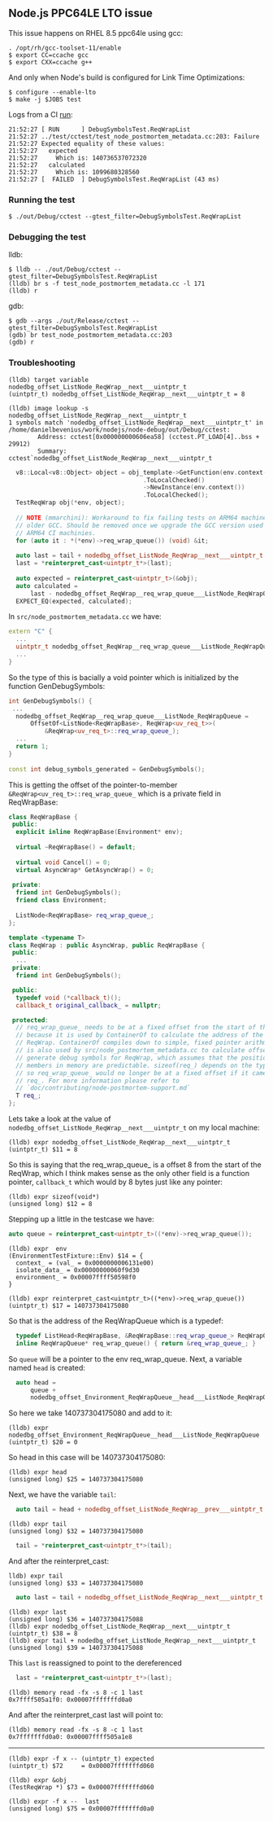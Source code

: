 ## Node.js PPC64LE LTO issue
This issue happens on RHEL 8.5 ppc64le using gcc:
```console
. /opt/rh/gcc-toolset-11/enable
$ export CC=ccache gcc
$ export CXX=ccache g++
```
And only when Node's build is configured for Link Time Optimizations:
```console
$ configure --enable-lto
$ make -j $JOBS test
```

Logs from a CI [run](https://ci.nodejs.org/job/node-test-commit-linux-lto/23/nodes=rhel8-ppc64le/console):
```console
21:52:27 [ RUN      ] DebugSymbolsTest.ReqWrapList
21:52:27 ../test/cctest/test_node_postmortem_metadata.cc:203: Failure
21:52:27 Expected equality of these values:
21:52:27   expected
21:52:27     Which is: 140736537072320
21:52:27   calculated
21:52:27     Which is: 1099680328560
21:52:27 [  FAILED  ] DebugSymbolsTest.ReqWrapList (43 ms)
```

### Running the test
```console
$ ./out/Debug/cctest --gtest_filter=DebugSymbolsTest.ReqWrapList
```

### Debugging the test
lldb:
```console
$ lldb -- ./out/Debug/cctest --gtest_filter=DebugSymbolsTest.ReqWrapList
(lldb) br s -f test_node_postmortem_metadata.cc -l 171
(lldb) r
```

gdb:
```console
$ gdb --args ./out/Release/cctest --gtest_filter=DebugSymbolsTest.ReqWrapList
(gdb) br test_node_postmortem_metadata.cc:203
(gdb) r
```

### Troubleshooting

```console
(lldb) target variable  nodedbg_offset_ListNode_ReqWrap__next___uintptr_t
(uintptr_t) nodedbg_offset_ListNode_ReqWrap__next___uintptr_t = 8

(lldb) image lookup -s nodedbg_offset_ListNode_ReqWrap__next___uintptr_t
1 symbols match 'nodedbg_offset_ListNode_ReqWrap__next___uintptr_t' in /home/danielbevenius/work/nodejs/node-debug/out/Debug/cctest:
        Address: cctest[0x000000000606ea58] (cctest.PT_LOAD[4]..bss + 29912)
        Summary: cctest`nodedbg_offset_ListNode_ReqWrap__next___uintptr_t
```

```c++
  v8::Local<v8::Object> object = obj_template->GetFunction(env.context())          
                                     .ToLocalChecked()                             
                                     ->NewInstance(env.context())                  
                                     .ToLocalChecked();                            
  TestReqWrap obj(*env, object);                                                   
                                                                                   
  // NOTE (mmarchini): Workaround to fix failing tests on ARM64 machines with   
  // older GCC. Should be removed once we upgrade the GCC version used on our   
  // ARM64 CI machinies.                                                           
  for (auto it : *(*env)->req_wrap_queue()) (void) &it;                            
                                                                                   
  auto last = tail + nodedbg_offset_ListNode_ReqWrap__next___uintptr_t;         
  last = *reinterpret_cast<uintptr_t*>(last);                                   
                                                                                
  auto expected = reinterpret_cast<uintptr_t>(&obj);                            
  auto calculated =                                                             
      last - nodedbg_offset_ReqWrap__req_wrap_queue___ListNode_ReqWrapQueue;       
  EXPECT_EQ(expected, calculated);
```

In `src/node_postmortem_metadata.cc` we have:
```c++
extern "C" {                                                                    
  ...
  uintptr_t nodedbg_offset_ReqWrap__req_wrap_queue___ListNode_ReqWrapQueue;       
  ...
}
```
So the type of this is bacially a void pointer which is initialized by the
function GenDebugSymbols:
```c++
int GenDebugSymbols() {                                                         
 ...
  nodedbg_offset_ReqWrap__req_wrap_queue___ListNode_ReqWrapQueue =              
      OffsetOf<ListNode<ReqWrapBase>, ReqWrap<uv_req_t>>(                         
          &ReqWrap<uv_req_t>::req_wrap_queue_);                                 
  ...
  return 1;                                                                        
}                                                                                  
                                                                                   
const int debug_symbols_generated = GenDebugSymbols();                             
```
This is getting the offset of the pointer-to-member 
`&ReqWrap<uv_req_t>::req_wrap_queue_` which is a private field in ReqWrapBase:
```c++
class ReqWrapBase {                                                             
 public:                                                                        
  explicit inline ReqWrapBase(Environment* env);                                
                                                                                
  virtual ~ReqWrapBase() = default;                                             
                                                                                
  virtual void Cancel() = 0;                                                    
  virtual AsyncWrap* GetAsyncWrap() = 0;                                        
                                                                                
 private:                                                                       
  friend int GenDebugSymbols();                                                 
  friend class Environment;                                                     
                                                                                
  ListNode<ReqWrapBase> req_wrap_queue_;                                        
};

template <typename T>                                                           
class ReqWrap : public AsyncWrap, public ReqWrapBase {                          
 public:
  ...
 private:
  friend int GenDebugSymbols();

 public:
  typedef void (*callback_t)();
  callback_t original_callback_ = nullptr;

 protected:                                                                     
  // req_wrap_queue_ needs to be at a fixed offset from the start of the class  
  // because it is used by ContainerOf to calculate the address of the embedding
  // ReqWrap. ContainerOf compiles down to simple, fixed pointer arithmetic. It 
  // is also used by src/node_postmortem_metadata.cc to calculate offsets and   
  // generate debug symbols for ReqWrap, which assumes that the position of     
  // members in memory are predictable. sizeof(req_) depends on the type of T,  
  // so req_wrap_queue_ would no longer be at a fixed offset if it came after   
  // req_. For more information please refer to                                 
  // `doc/contributing/node-postmortem-support.md`                              
  T req_;                                                                       
};                       
```
Lets take a look at the value of
`nodedbg_offset_ListNode_ReqWrap__next___uintptr_t` on my local machine:
```console
(lldb) expr nodedbg_offset_ListNode_ReqWrap__next___uintptr_t
(uintptr_t) $11 = 8
```
So this is saying that the req_wrap_queue_ is a offset 8 from the start of the
ReqWrap, which I think makes sense as the only other field is a function
pointer, `callback_t` which would by 8 bytes just like any pointer:
```console
(lldb) expr sizeof(void*)
(unsigned long) $12 = 8
```
Stepping up a little in the testcase we have:
```c++
auto queue = reinterpret_cast<uintptr_t>((*env)->req_wrap_queue());
```
```console
(lldb) expr  env
(EnvironmentTestFixture::Env) $14 = {
  context_ = (val_ = 0x0000000006131e00)
  isolate_data_ = 0x00000000060f9d30
  environment_ = 0x00007ffff50598f0
}

(lldb) expr reinterpret_cast<uintptr_t>((*env)->req_wrap_queue())
(uintptr_t) $17 = 140737304175080
```
So that is the address of the ReqWrapQueue which is a typedef:
```c++
  typedef ListHead<ReqWrapBase, &ReqWrapBase::req_wrap_queue_> ReqWrapQueue;
  inline ReqWrapQueue* req_wrap_queue() { return &req_wrap_queue_; }
```
So `queue` will be a pointer to the env req_wrap_queue.
Next, a variable named `head` is created:
```c++
  auto head =                                                                   
      queue +                                                                   
      nodedbg_offset_Environment_ReqWrapQueue__head___ListNode_ReqWrapQueue;
```
So here we take 140737304175080 and add to it:
```console
(lldb) expr nodedbg_offset_Environment_ReqWrapQueue__head___ListNode_ReqWrapQueue
(uintptr_t) $20 = 0
```
So head in this case will be 140737304175080:
```console
(lldb) expr head
(unsigned long) $25 = 140737304175080
```
Next, we have the variable `tail`:
```c++
  auto tail = head + nodedbg_offset_ListNode_ReqWrap__prev___uintptr_t;         
```
```console
(lldb) expr tail
(unsigned long) $32 = 140737304175080
```
```c++
  tail = *reinterpret_cast<uintptr_t*>(tail);                          
```
And after the reinterpret_cast:
```console
lldb) expr tail
(unsigned long) $33 = 140737304175080
```

```c++
  auto last = tail + nodedbg_offset_ListNode_ReqWrap__next___uintptr_t;         
```
```console
(lldb) expr last
(unsigned long) $36 = 140737304175088
(lldb) expr nodedbg_offset_ListNode_ReqWrap__next___uintptr_t
(uintptr_t) $38 = 8
(lldb) expr tail + nodedbg_offset_ListNode_ReqWrap__next___uintptr_t
(unsigned long) $39 = 140737304175088
```
This `last` is reassigned to point to the dereferenced 
```c++
  last = *reinterpret_cast<uintptr_t*>(last); 
```
```console
(lldb) memory read -fx -s 8 -c 1 last
0x7ffff505a1f0: 0x00007fffffffd0a0
```
And after the reinterpret_cast last will point to:
```console
(lldb) memory read -fx -s 8 -c 1 last
0x7fffffffd0a0: 0x00007ffff505a1e8
```


----------
```
(lldb) expr -f x -- (uintptr_t) expected
(uintptr_t) $72     = 0x00007fffffffd060

(lldb) expr &obj
(TestReqWrap *) $73 = 0x00007fffffffd060

(lldb) expr -f x --  last
(unsigned long) $75 = 0x00007fffffffd0a0
```


